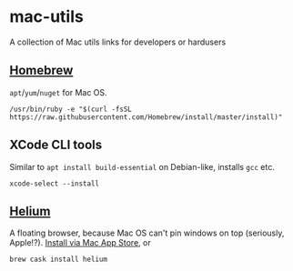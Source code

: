# mac-utils
A collection of Mac utils links for developers or hardusers

## [Homebrew](https://brew.sh)

`apt`/`yum`/`nuget` for Mac OS.

    /usr/bin/ruby -e "$(curl -fsSL https://raw.githubusercontent.com/Homebrew/install/master/install)"
    
## XCode CLI tools

Similar to `apt install build-essential` on Debian-like, installs `gcc` etc.

    xcode-select --install

## [Helium](https://heliumfloats.com/)

A floating browser, because Mac OS can't pin windows on top (seriously, Apple!?). [Install via Mac App Store](https://apps.apple.com/br/app/helium/id1054607607?mt=12), or

    brew cask install helium
